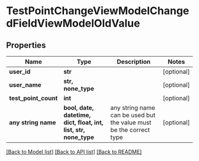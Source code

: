 # TestPointChangeViewModelChangedFieldViewModelOldValue


## Properties
Name | Type | Description | Notes
------------ | ------------- | ------------- | -------------
**user_id** | **str** |  | [optional] 
**user_name** | **str, none_type** |  | [optional] 
**test_point_count** | **int** |  | [optional] 
**any string name** | **bool, date, datetime, dict, float, int, list, str, none_type** | any string name can be used but the value must be the correct type | [optional]

[[Back to Model list]](../README.md#documentation-for-models) [[Back to API list]](../README.md#documentation-for-api-endpoints) [[Back to README]](../README.md)


